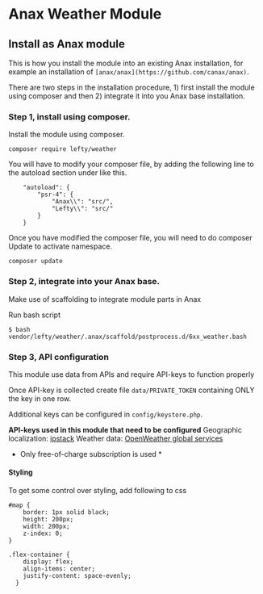 # Anax Weather Module

Install as Anax module
------------------------------------
This is how you install the module into an existing Anax installation, for example an installation of `[anax/anax](https://github.com/canax/anax)`.

There are two steps in the installation procedure, 1) first install the module using composer and then 2) integrate it into you Anax base installation.


### Step 1, install using composer.

Install the module using composer.

```
composer require lefty/weather
```

You will have to modify your composer file, by adding the following line to the autoload section under like this.

```
    "autoload": {
        "psr-4": {
            "Anax\\": "src/",
            "Lefty\\": "src/"
        }
    }
```
Once you have modified the composer file, you will need to do composer Update to activate namespace.
```
composer update
```

### Step 2, integrate into your Anax base.

Make use of scaffolding to integrate module parts in Anax

Run bash script
```
$ bash vendor/lefty/weather/.anax/scaffold/postprocess.d/6xx_weather.bash
```

### Step 3, API configuration

This module use data from APIs and require API-keys to function properly

Once API-key is collected create file ```data/PRIVATE_TOKEN``` containing ONLY the key in one row.

Additional keys can be configured in ```config/keystore.php```.

**API-keys used in this module that need to be configured**
Geographic localization: [ipstack](https://ipstack.com/)
Weather data: [OpenWeather global services](https://openweathermap.org/)

* Only free-of-charge subscription is used *


#### Styling ####

To get some control over styling, add following to css

```
#map {
    border: 1px solid black;
    height: 200px;
    width: 200px;
    z-index: 0;
}

.flex-container {
    display: flex;
    align-items: center;
    justify-content: space-evenly;
  }

```